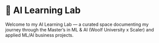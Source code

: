 # 🧠 AI Learning Lab

Welcome to my AI Learning Lab — a curated space documenting my journey through the Master’s in ML & AI (Woolf University x Scaler) and applied ML/AI business projects.


